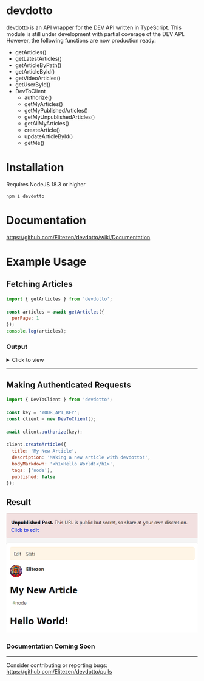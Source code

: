 # devdotto 

devdotto is an API wrapper for the [DEV](https://dev.to/) API written in TypeScript. This module is still under development with partial coverage of the DEV API. However, the following functions are now production ready:

- getArticles()
- getLatestArticles()
- getArticleByPath()
- getArticleById()
- getVideoArticles()
- getUserById()
- DevToClient
  - authorize()
  - getMyArticles()
  - getMyPublishedArticles()
  - getMyUnpublishedArticles()
  - getAllMyArticles()
  - createArticle()
  - updateArticleById()
  - getMe()

# Installation
Requires NodeJS 18.3 or higher
```ssh
npm i devdotto
```

# Documentation
https://github.com/Elitezen/devdotto/wiki/Documentation

# Example Usage

## Fetching Articles
```js
import { getArticles } from 'devdotto';

const articles = await getArticles({
  perPage: 1
});
console.log(articles);
```

### Output

<details>
  <summary>Click to view</summary>

  ```js
  [
  {
    typeOf: 'article',
    id: 1108433,
    title: 'Getting Your Conference Talk Proposal Accepted 🎙' ,
    description: 'Ever wonder what it takes to get your conference talk accepted? In this episode of DevDiscuss we talk...',
    readablePublishDate: 'Jun 8',
    slug: 'getting-your-conference-talk-proposal-accepted-1cb6',
    path: '/devteam/getting-your-conference-talk-proposal-accepted-1cb6',
    url: 'https://dev.to/devteam/getting-your-conference-talk-proposal-accepted-1cb6',
    commentsCount: 0,
    publicReactionsCount: 4,
    collectionId: null,
    publishedTimestamp: '2022-06-08T15:31:20Z',
    positiveReactionsCount: 4,
    coverImage: 'https://res.cloudinary.com/practicaldev/image/fetch/s--bBW3B-K6--/c_imagga_scale,f_auto,fl_progressive,h_420,q_auto,w_1000/https://dev-to-uploads.s3.amazonaws.com/uploads/articles/kvyy0bbgzgepfipg93v3.png',
    socialImage: 'https://res.cloudinary.com/practicaldev/image/fetch/s--oRDMUBIb--/c_imagga_scale,f_auto,fl_progressive,h_500,q_auto,w_1000/https://dev-to-uploads.s3.amazonaws.com/uploads/articles/kvyy0bbgzgepfipg93v3.png',
    canonicalUrl: 'https://dev.to/devteam/getting-your-conference-talk-proposal-accepted-1cb6',
    createdAt: '2022-06-08T15:31:20Z',
    editedAt: null,
    crosspostedAt: null,
    publishedAt: '2022-06-08T15:31:20Z',
    lastCommentAt: '2022-06-08T15:31:20Z',
    readingTimeMinutes: 1,
    tagList: [ 'podcast', 'career', 'devrel', 'productivity' ],
    tags: 'podcast, career, devrel, productivity',
    user: {
      name: 'Ben Halpern',
      username: 'ben',
      twitterUsername: 'bendhalpern',
      githubUsername: 'benhalpern',
      websiteUrl: 'http://benhalpern.com',
      profileImage: 'https://res.cloudinary.com/practicaldev/image/fetch/s--nz-jndal--/c_fill,f_auto,fl_progressive,h_640,q_auto,w_640/https://dev-to-uploads.s3.amazonaws.com/uploads/user/profile_image/1/f451a206-11c8-4e3d-8936-143d0a7e65bb.png',
      profileImage90: 'https://res.cloudinary.com/practicaldev/image/fetch/s--Ea1OGrCb--/c_fill,f_auto,fl_progressive,h_90,q_auto,w_90/https://dev-to-uploads.s3.amazonaws.com/uploads/user/profile_image/1/f451a206-11c8-4e3d-8936-143d0a7e65bb.png'
    },
    organization: {
      name: 'The DEV Team',
      username: 'devteam',
      slug: 'devteam',
      profileImage: 'https://res.cloudinary.com/practicaldev/image/fetch/s--CAGmUhNa--/c_fill,f_auto,fl_progressive,h_640,q_auto,w_640/https://dev-to-uploads.s3.amazonaws.com/uploads/organization/profile_image/1/0213bbaa-d5a1-4d25-9e7a-10c30b455af0.png',
      profileImage90: 'https://res.cloudinary.com/practicaldev/image/fetch/s--mbsgKaXh--/c_fill,f_auto,fl_progressive,h_90,q_auto,w_90/https://dev-to-uploads.s3.amazonaws.com/uploads/organization/profile_image/1/0213bbaa-d5a1-4d25-9e7a-10c30b455af0.png'
    }
  }
]
  ```
</details>

---

## Making Authenticated Requests

```js
import { DevToClient } from 'devdotto';

const key = 'YOUR_API_KEY';
const client = new DevToClient();

await client.authorize(key);

client.createArticle({
  title: 'My New Article',
  description: 'Making a new article with devdotto!',
  bodyMarkdown: '<h1>Hello World!</h1>',
  tags: ['node'],
  published: false
});
```

## Result
![Result](images/demo_create_article.png)

### Documentation Coming Soon

---

Consider contributing or reporting bugs: https://github.com/Elitezen/devdotto/pulls